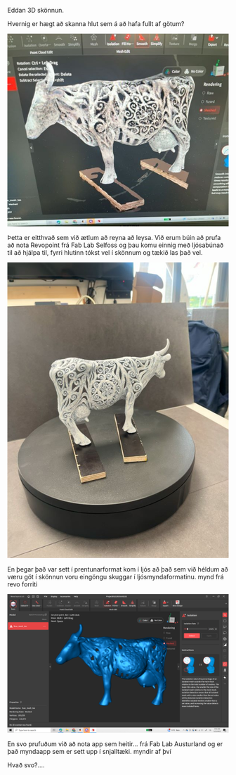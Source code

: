 Eddan 3D skönnun.

Hvernig er hægt að skanna hlut sem á að hafa fullt af götum?
  
  ![edda](myndir/edda600_crop.jpg)

Þetta er eitthvað sem við ætlum að reyna að leysa.
Við erum búin að prufa að nota Revopoint frá Fab Lab Selfoss og þau komu einnig með ljósabúnað til að hjálpa til, fyrri hlutinn tókst vel í skönnum og tækið las það vel.

  ![edda](myndir/edda2_600.jpg)

En þegar það var sett í prentunarformat kom í ljós að það sem við héldum að væru göt í skönnun voru eingöngu skuggar í ljósmyndaformatinu.
  mynd frá revo forriti

  ![edda](myndir/edda1_forrit.png)

  En svo prufuðum við að nota app sem heitir... frá Fab Lab Austurland og er það myndaapp sem er sett upp í snjalltæki.
    myndir af því
    
  Hvað svo?....

